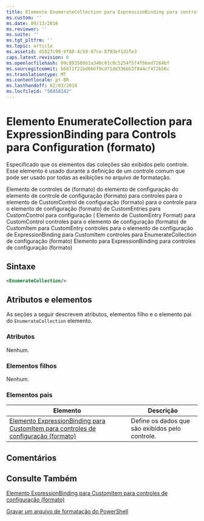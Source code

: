 ```yaml
---
title: Elemento EnumerateCollection para ExpressionBinding para controles de configuração (formato) | Microsoft Docs
ms.custom: ''
ms.date: 09/13/2016
ms.reviewer: ''
ms.suite: ''
ms.tgt_pltfrm: ''
ms.topic: article
ms.assetid: d5027c99-9f88-4c59-87ce-8793ef1d2fe3
caps.latest.revision: 6
ms.openlocfilehash: 09c893500d1a340c01c0c5254f5f4fbbed7264bf
ms.sourcegitcommit: b6871f21bd666f9cd71dd336bb3f844cf472b56c
ms.translationtype: MT
ms.contentlocale: pt-BR
ms.lasthandoff: 02/03/2019
ms.locfileid: "56858142"
---
```

# <a name="enumeratecollection-element-for-expressionbinding-for-controls-for-configuration-format"></a>Elemento EnumerateCollection para ExpressionBinding para Controls para Configuration (formato)

Especificado que os elementos das coleções são exibidos pelo controle. Esse elemento é usado durante a definição de um controle comum que pode ser usado por todas as exibições no arquivo de formatação.

Elemento de controles de (formato) do elemento de configuração do elemento de controle de configuração (formato) para controles para o elemento de CustomControl de configuração (formato) para o controle para o elemento de configuração (formato) de CustomEntries para CustomControl para configuração ( Elemento de CustomEntry Format) para CustomControl controles para o elemento de configuração (formato) de CustomItem para CustomEntry controles para o elemento de configuração de ExpressionBinding para CustomItem controles para EnumerateCollection de configuração (formato) Elemento para ExpressionBinding para controles de configuração (formato)

## <a name="syntax"></a>Sintaxe

```xml
<EnumerateCollection/>
```

## <a name="attributes-and-elements"></a>Atributos e elementos

As seções a seguir descrevem atributos, elementos filho e o elemento pai do `EnumerateCollection` elemento.

### <a name="attributes"></a>Atributos

Nenhum.

### <a name="child-elements"></a>Elementos filhos

Nenhum.

### <a name="parent-elements"></a>Elementos pais

|Elemento|Descrição|
|-------------|-----------------|
|[Elemento ExpressionBinding para CustomItem para controles de configuração (formato)](./expressionbinding-element-for-customitem-for-controls-for-configuration-format.md)|Define os dados que são exibidos pelo controle.|

## <a name="remarks"></a>Comentários

## <a name="see-also"></a>Consulte Também

[Elemento ExpressionBinding para CustomItem para controles de configuração (formato)](./expressionbinding-element-for-customitem-for-controls-for-configuration-format.md)

[Gravar um arquivo de formatação do PowerShell](./writing-a-powershell-formatting-file.md)
